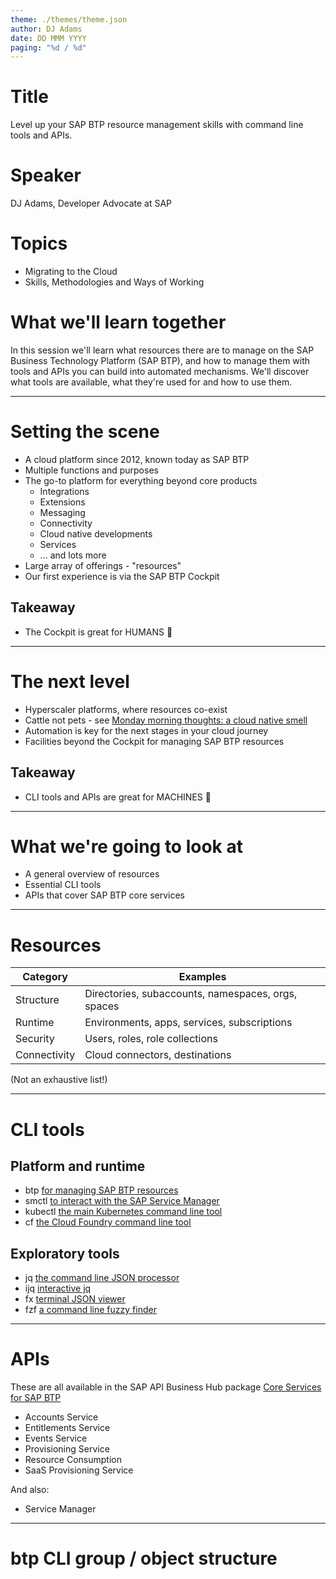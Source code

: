 ```yaml
---
theme: ./themes/theme.json
author: DJ Adams
date: DD MMM YYYY
paging: "%d / %d"
---
```


# Title

Level up your SAP BTP resource management skills with command line tools and APIs.

# Speaker

DJ Adams, Developer Advocate at SAP

# Topics

* Migrating to the Cloud
* Skills, Methodologies and Ways of Working

# What we'll learn together

In this session we'll learn what resources there are to manage on the SAP Business Technology Platform (SAP BTP), and how to manage them with tools and APIs you can build into automated mechanisms. We'll discover what tools are available, what they're used for and how to use them.

---

# Setting the scene

- A cloud platform since 2012, known today as SAP BTP
- Multiple functions and purposes
- The go-to platform for everything beyond core products
  - Integrations
  - Extensions
  - Messaging
  - Connectivity
  - Cloud native developments
  - Services
  - ... and lots more
- Large array of offerings - "resources"
- Our first experience is via the SAP BTP Cockpit

## Takeaway

- The Cockpit is great for HUMANS 👱

---

# The next level

- Hyperscaler platforms, where resources co-exist
- Cattle not pets - see [Monday morning thoughts: a cloud native smell][1]
- Automation is key for the next stages in your cloud journey
- Facilities beyond the Cockpit for managing SAP BTP resources

## Takeaway

- CLI tools and APIs are great for MACHINES 🤖

[1]: https://blogs.sap.com/2018/04/09/monday-morning-thoughts-a-cloud-native-smell/
---

# What we're going to look at

- A general overview of resources
- Essential CLI tools
- APIs that cover SAP BTP core services

---

# Resources

|Category     |Examples                                             |
|-------------|-----------------------------------------------------|
|Structure    |Directories, subaccounts, namespaces, orgs, spaces   |
|Runtime      |Environments, apps, services, subscriptions          |
|Security     |Users, roles, role collections                       |
|Connectivity | Cloud connectors, destinations                      |

(Not an exhaustive list!)

---

# CLI tools

## Platform and runtime

- btp     [for managing SAP BTP resources][1]
- smctl   [to interact with the SAP Service Manager][2]
- kubectl [the main Kubernetes command line tool][3]
- cf      [the Cloud Foundry command line tool][4]

## Exploratory tools

- jq      [the command line JSON processor][5]
- ijq     [interactive jq][6]
- fx      [terminal JSON viewer][7]
- fzf     [a command line fuzzy finder][8]

[1]: https://help.sap.com/products/BTP/65de2977205c403bbc107264b8eccf4b/7c6df2db6332419ea7a862191525377c.html
[2]: https://help.sap.com/viewer/09cc82baadc542a688176dce601398de/Cloud/en-US/0107f3f8c1954a4e96802f556fc807e3.html
[3]: https://kubernetes.io/docs/reference/kubectl/
[4]: https://docs.cloudfoundry.org/cf-cli/
[5]: https://stedolan.github.io/jq/
[6]: https://sr.ht/~gpanders/ijq/
[7]: https://github.com/antonmedv/fx
[8]: https://github.com/junegunn/fzf

---

# APIs

These are all available in the SAP API Business Hub package [Core Services for SAP BTP][1]

* Accounts Service
* Entitlements Service
* Events Service
* Provisioning Service
* Resource Consumption
* SaaS Provisioning Service

And also:

* Service Manager

[1]: https://api.sap.com/package/SAPCloudPlatformCoreServices/rest

---

# btp CLI group / object structure

```
```
